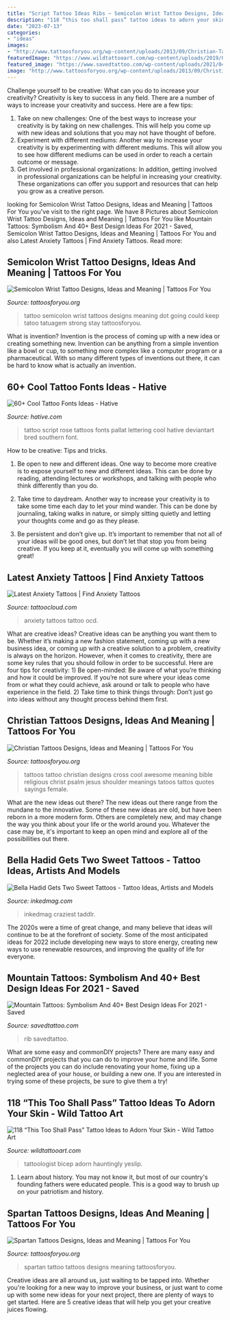 ```yaml
---
title: "Script Tattoo Ideas Ribs ~ Semicolon Wrist Tattoo Designs, Ideas And Meaning"
description: "118 “this too shall pass” tattoo ideas to adorn your skin"
date: "2023-07-13"
categories:
- "ideas"
images:
- "http://www.tattoosforyou.org/wp-content/uploads/2013/09/Christian-Tattoo-Ideas.jpg"
featuredImage: "https://www.wildtattooart.com/wp-content/uploads/2019/05/this-too-shall-pass-tattoos-6.jpg"
featured_image: "https://www.savedtattoo.com/wp-content/uploads/2021/04/The-side-rib-area-Mountain-Tattoo-2.jpg"
image: "http://www.tattoosforyou.org/wp-content/uploads/2013/09/Christian-Tattoo-Ideas.jpg"
---
```



Challenge yourself to be creative: What can you do to increase your creativity?
Creativity is key to success in any field. There are a number of ways to increase your creativity and success. Here are a few tips: 
1. Take on new challenges: One of the best ways to increase your creativity is by taking on new challenges. This will help you come up with new ideas and solutions that you may not have thought of before. 
2. Experiment with different mediums: Another way to increase your creativity is by experimenting with different mediums. This will allow you to see how different mediums can be used in order to reach a certain outcome or message. 
3. Get involved in professional organizations: In addition, getting involved in professional organizations can be helpful in increasing your creativity. These organizations can offer you support and resources that can help you grow as a creative person.

	

		
looking for Semicolon Wrist Tattoo Designs, Ideas and Meaning | Tattoos For You you've visit to the right page. We have 8 Pictures about Semicolon Wrist Tattoo Designs, Ideas and Meaning | Tattoos For You like Mountain Tattoos: Symbolism And 40+ Best Design Ideas For 2021 - Saved, Semicolon Wrist Tattoo Designs, Ideas and Meaning | Tattoos For You and also Latest Anxiety Tattoos | Find Anxiety Tattoos. Read more:
		
    
## Semicolon Wrist Tattoo Designs, Ideas And Meaning | Tattoos For You

<img loading=lazy src="https://www.tattoosforyou.org/wp-content/uploads/2017/10/Semicolon-Tattoo-Wrist.jpg" onerror="this.onerror=null;this.src='https://tse1.mm.bing.net/th?id=OIP.tecGS-xMimgvImfK_c1JywHaJ3&amp;pid=15.1';" alt="Semicolon Wrist Tattoo Designs, Ideas and Meaning | Tattoos For You">

_Source: tattoosforyou.org_

>tattoo semicolon wrist tattoos designs meaning dot going could keep tatoo tatuagem strong stay tattoosforyou. 

	

What is invention?
Invention is the process of coming up with a new idea or creating something new. Invention can be anything from a simple invention like a bowl or cup, to something more complex like a computer program or a pharmaceutical. With so many different types of inventions out there, it can be hard to know what is actually an invention.

    
## 60+ Cool Tattoo Fonts Ideas - Hative

<img loading=lazy src="https://hative.com/wp-content/uploads/2014/02/font-tattoos/script-tattoo-with-rose-31.jpg" onerror="this.onerror=null;this.src='https://tse3.mm.bing.net/th?id=OIP.jY8oDUkg-1ADHKegJFlAuAHaMB&amp;pid=15.1';" alt="60+ Cool Tattoo Fonts Ideas - Hative">

_Source: hative.com_

>tattoo script rose tattoos fonts pallat lettering cool hative deviantart bred southern font. 

	

How to be creative: Tips and tricks.
1. Be open to new and different ideas. One way to become more creative is to expose yourself to new and different ideas. This can be done by reading, attending lectures or workshops, and talking with people who think differently than you do.
2. Take time to daydream. Another way to increase your creativity is to take some time each day to let your mind wander. This can be done by journaling, taking walks in nature, or simply sitting quietly and letting your thoughts come and go as they please.

3. Be persistent and don’t give up. It’s important to remember that not all of your ideas will be good ones, but don’t let that stop you from being creative. If you keep at it, eventually you will come up with something great!

    
## Latest Anxiety Tattoos | Find Anxiety Tattoos

<img loading=lazy src="https://tattoocloud.com/system/images/tatties/000/086/509/web/phone_upload.jpg?1491925018" onerror="this.onerror=null;this.src='https://tse4.mm.bing.net/th?id=OIP.1yT2QPchDDfiDUdmTgHLOQHaJ4&amp;pid=15.1';" alt="Latest Anxiety Tattoos | Find Anxiety Tattoos">

_Source: tattoocloud.com_

>anxiety tattoos tattoo ocd. 

	

What are creative ideas?
Creative ideas can be anything you want them to be. Whether it’s making a new fashion statement, coming up with a new business idea, or coming up with a creative solution to a problem, creativity is always on the horizon. However, when it comes to creativity, there are some key rules that you should follow in order to be successful. Here are four tips for creativity: 1) Be open-minded: Be aware of what you’re thinking and how it could be improved. If you’re not sure where your ideas come from or what they could achieve, ask around or talk to people who have experience in the field. 2) Take time to think things through: Don’t just go into ideas without any thought process behind them first.

    
## Christian Tattoos Designs, Ideas And Meaning | Tattoos For You

<img loading=lazy src="http://www.tattoosforyou.org/wp-content/uploads/2013/09/Christian-Tattoo-Ideas.jpg" onerror="this.onerror=null;this.src='https://tse4.mm.bing.net/th?id=OIP._J3NlV41pWOGZizGjcGNvAHaJ4&amp;pid=15.1';" alt="Christian Tattoos Designs, Ideas and Meaning | Tattoos For You">

_Source: tattoosforyou.org_

>tattoos tattoo christian designs cross cool awesome meaning bible religious christ psalm jesus shoulder meanings tatoos tattos quotes sayings female. 

	

What are the new ideas out there?
The new ideas out there range from the mundane to the innovative. Some of these new ideas are old, but have been reborn in a more modern form. Others are completely new, and may change the way you think about your life or the world around you. Whatever the case may be, it's important to keep an open mind and explore all of the possibilities out there.

    
## Bella Hadid Gets Two Sweet Tattoos - Tattoo Ideas, Artists And Models

<img loading=lazy src="https://www.inkedmag.com/.image/t_share/MTc3MDIxNTYyNjYxMTE5MTE5/bellahadid.png" onerror="this.onerror=null;this.src='https://tse3.mm.bing.net/th?id=OIP.tjbCk1FNPJ8pkcxZlt6kLwHaD4&amp;pid=15.1';" alt="Bella Hadid Gets Two Sweet Tattoos - Tattoo Ideas, Artists and Models">

_Source: inkedmag.com_

>inkedmag craziest taddlr. 

	

The 2020s were a time of great change, and many believe that ideas will continue to be at the forefront of society. Some of the most anticipated ideas for 2022 include developing new ways to store energy, creating new ways to use renewable resources, and improving the quality of life for everyone.

    
## Mountain Tattoos: Symbolism And 40+ Best Design Ideas For 2021 - Saved

<img loading=lazy src="https://www.savedtattoo.com/wp-content/uploads/2021/04/The-side-rib-area-Mountain-Tattoo-2.jpg" onerror="this.onerror=null;this.src='https://tse1.mm.bing.net/th?id=OIP.dmBSmEfrZSdIgOeWHMjaKgHaJQ&amp;pid=15.1';" alt="Mountain Tattoos: Symbolism And 40+ Best Design Ideas For 2021 - Saved">

_Source: savedtattoo.com_

>rib savedtattoo. 

	

What are some easy and commonDIY projects?
There are many easy and commonDIY projects that you can do to improve your home and life. Some of the projects you can do include renovating your home, fixing up a neglected area of your house, or building a new one. If you are interested in trying some of these projects, be sure to give them a try!

    
## 118 “This Too Shall Pass” Tattoo Ideas To Adorn Your Skin - Wild Tattoo Art

<img loading=lazy src="https://www.wildtattooart.com/wp-content/uploads/2019/05/this-too-shall-pass-tattoos-6.jpg" onerror="this.onerror=null;this.src='https://tse1.mm.bing.net/th?id=OIP.0g5RidMOcpQqJ513eSjcVQHaKq&amp;pid=15.1';" alt="118 “This Too Shall Pass” Tattoo Ideas to Adorn Your Skin - Wild Tattoo Art">

_Source: wildtattooart.com_

>tattoologist bicep adorn hauntingly yeslip. 

	

1) Learn about history. You may not know it, but most of our country's founding fathers were educated people. This is a good way to brush up on your patriotism and history. 

    
## Spartan Tattoos Designs, Ideas And Meaning | Tattoos For You

<img loading=lazy src="https://www.tattoosforyou.org/wp-content/uploads/2016/05/Spartan-Tattoo-Ideas.jpg" onerror="this.onerror=null;this.src='https://tse1.mm.bing.net/th?id=OIP.N03qZs2VKHyuklJum1mOZwHaHa&amp;pid=15.1';" alt="Spartan Tattoos Designs, Ideas and Meaning | Tattoos For You">

_Source: tattoosforyou.org_

>spartan tattoo tattoos designs meaning tattoosforyou. 

	

Creative ideas are all around us, just waiting to be tapped into. Whether you're looking for a new way to improve your business, or just want to come up with some new ideas for your next project, there are plenty of ways to get started. Here are 5 creative ideas that will help you get your creative juices flowing.

